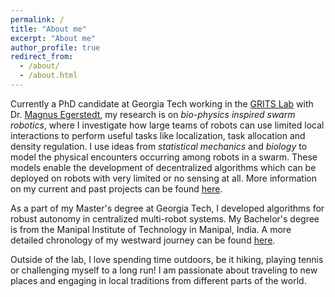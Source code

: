 ```yaml
---
permalink: /
title: "About me"
excerpt: "About me"
author_profile: true
redirect_from:
  - /about/
  - /about.html
---
```

Currently a PhD candidate at Georgia Tech working in the [GRITS Lab](http://gritslab.gatech.edu/home/) with Dr. [Magnus Egerstedt](http://magnus.ece.gatech.edu/), my research is on *bio-physics inspired swarm robotics*, where I investigate how large teams of robots can use limited local interactions to perform useful tasks like localization, task allocation and density regulation. I use ideas from *statistical mechanics* and *biology* to model the physical encounters occurring among robots in a swarm. These models enable the development of decentralized algorithms which can be deployed on robots with very limited or no sensing at all. More information on my current and past projects can be found [here](research).

As a part of my Master's degree at Georgia Tech, I developed algorithms for robust autonomy in centralized multi-robot systems. My Bachelor's degree is from the Manipal Institute of Technology in Manipal, India. A more detailed chronology of my westward journey can be found [here](files/sid_mayya_cv.pdf).

Outside of the lab, I love spending time outdoors, be it hiking, playing tennis or challenging myself to a long run! I am passionate about traveling to new places and engaging in local traditions from different parts of the world.
